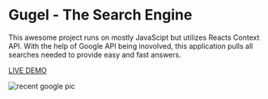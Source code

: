 # Gugel - The Search Engine

This awesome project runs on mostly JavaScipt but utilizes Reacts Context API. With the help of Google API being inovolved, this application pulls all searches needed to provide easy and fast answers.

[LIVE DEMO](https://gugel-search-engine.netlify.app/)


![recent google pic](https://user-images.githubusercontent.com/67409144/187306183-e5a7f849-895e-4259-b264-4548c8b21b36.png)
